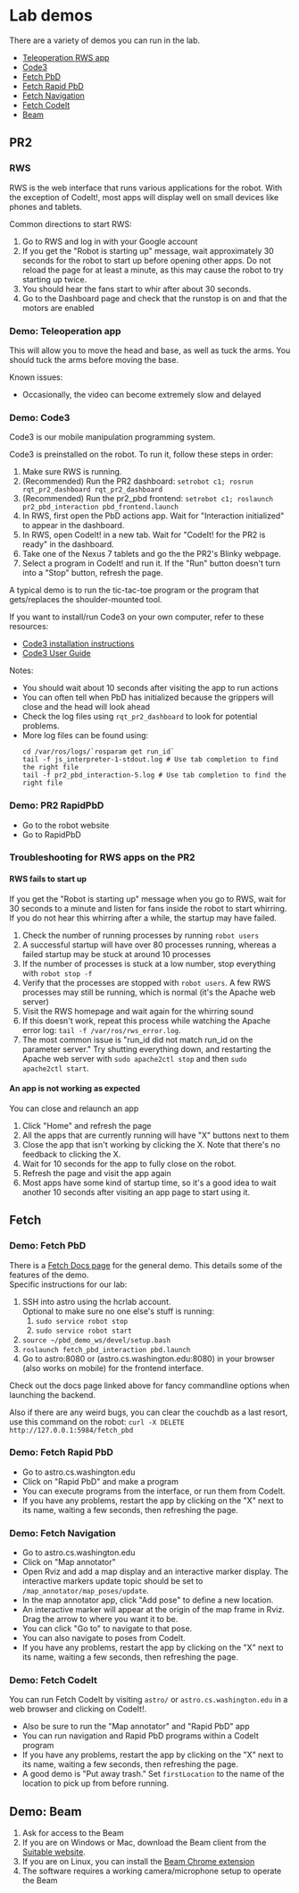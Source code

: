 # Lab demos
There are a variety of demos you can run in the lab.
- [Teleoperation RWS app](#demo-teleoperation-app)
- [Code3](#demo-code3)
- [Fetch PbD](#fetch-pbd)
- [Fetch Rapid PbD](#fetch-rapid-pbd)
- [Fetch Navigation](#fetch-navigation)
- [Fetch CodeIt](#fetch-codeit)
- [Beam](#beam)

## PR2
### RWS
RWS is the web interface that runs various applications for the robot.
With the exception of CodeIt!, most apps will display well on small devices like phones and tablets.

Common directions to start RWS:

1. Go to RWS and log in with your Google account
1. If you get the "Robot is starting up" message, wait approximately 30 seconds for the robot to start up before opening other apps.
   Do not reload the page for at least a minute, as this may cause the robot to try starting up twice.
1. You should hear the fans start to whir after about 30 seconds.
1. Go to the Dashboard page and check that the runstop is on and that the motors are enabled

### Demo: Teleoperation app
This will allow you to move the head and base, as well as tuck the arms.
You should tuck the arms before moving the base.

Known issues:
- Occasionally, the video can become extremely slow and delayed

### Demo: Code3
Code3 is our mobile manipulation programming system.

Code3 is preinstalled on the robot.
To run it, follow these steps in order:
1. Make sure RWS is running.
1. (Recommended) Run the PR2 dashboard: `setrobot c1; rosrun rqt_pr2_dashboard rqt_pr2_dashboard`
1. (Recommended) Run the pr2_pbd frontend: `setrobot c1; roslaunch pr2_pbd_interaction pbd_frontend.launch`
1. In RWS, first open the PbD actions app. Wait for "Interaction initialized" to appear in the dashboard.
1. In RWS, open CodeIt! in a new tab. Wait for "CodeIt! for the PR2 is ready" in the dashboard.
1. Take one of the Nexus 7 tablets and go the the PR2's Blinky webpage.
1. Select a program in CodeIt! and run it. If the "Run" button doesn't turn into a "Stop" button, refresh the page.

A typical demo is to run the tic-tac-toe program or the program that gets/replaces the shoulder-mounted tool.

If you want to install/run Code3 on your own computer, refer to these resources:
- [Code3 installation instructions](https://github.com/hcrlab/code3/wiki/Installation)
- [Code3 User Guide](https://github.com/hcrlab/code3/wiki/User-guide)

Notes:
- You should wait about 10 seconds after visiting the app to run actions
- You can often tell when PbD has initialized because the grippers will close and the head will look ahead
- Check the log files using `rqt_pr2_dashboard` to look for potential problems.
- More log files can be found using:
  ```
  cd /var/ros/logs/`rosparam get run_id`
  tail -f js_interpreter-1-stdout.log # Use tab completion to find the right file
  tail -f pr2_pbd_interaction-5.log # Use tab completion to find the right file
  ```
  
### Demo: PR2 RapidPbD
- Go to the robot website
- Go to RapidPbD

### Troubleshooting for RWS apps on the PR2
#### RWS fails to start up
If you get the "Robot is starting up" message when you go to RWS, wait for 30 seconds to a minute and listen for fans inside the robot to start whirring.
If you do not hear this whirring after a while, the startup may have failed.

1. Check the number of running processes by running `robot users`
1. A successful startup will have over 80 processes running, whereas a failed startup may be stuck at around 10 processes
1. If the number of processes is stuck at a low number, stop everything with `robot stop -f`
1. Verify that the processes are stopped with `robot users`.
   A few RWS processes may still be running, which is normal (it's the Apache web server)
1. Visit the RWS homepage and wait again for the whirring sound
1. If this doesn't work, repeat this process while watching the Apache error log: `tail -f /var/ros/rws_error.log`.
1. The most common issue is "run_id did not match run_id on the parameter server."
   Try shutting everything down, and restarting the Apache web server with `sudo apache2ctl stop` and then `sudo apache2ctl start`.

#### An app is not working as expected
You can close and relaunch an app

1. Click "Home" and refresh the page
1. All the apps that are currently running will have "X" buttons next to them
1. Close the app that isn't working by clicking the X.
   Note that there's no feedback to clicking the X.
1. Wait for 10 seconds for the app to fully close on the robot.
1. Refresh the page and visit the app again
1. Most apps have some kind of startup time, so it's a good idea to wait another 10 seconds after visiting an app page to start using it.

## Fetch
### Demo: Fetch PbD
There is a [Fetch Docs page](http://docs.fetchrobotics.com/fetch_pbd.html) for the general demo. This details some of the features of the demo.  
Specific instructions for our lab:  

1. SSH into astro using the hcrlab account.  
   Optional to make sure no one else's stuff is running:  
   1. `sudo service robot stop`  
   1. `sudo service robot start`  
1. `source ~/pbd_demo_ws/devel/setup.bash`
1. `roslaunch fetch_pbd_interaction pbd.launch`
1. Go to astro:8080 or (astro.cs.washington.edu:8080) in your browser (also works on mobile) for the frontend interface.

Check out the docs page linked above for fancy commandline options when launching the backend. 

Also if there are any weird bugs, you can clear the couchdb as a last resort, use this command on the robot:
`curl -X DELETE http://127.0.0.1:5984/fetch_pbd`

### Demo: Fetch Rapid PbD
- Go to astro.cs.washington.edu
- Click on "Rapid PbD" and make a program
- You can execute programs from the interface, or run them from CodeIt.
- If you have any problems, restart the app by clicking on the "X" next to its name, waiting a few seconds, then refreshing the page.

### Demo: Fetch Navigation
- Go to astro.cs.washington.edu
- Click on "Map annotator"
- Open Rviz and add a map display and an interactive marker display. The interactive markers update topic should be set to `/map_annotator/map_poses/update`.
- In the map annotator app, click "Add pose" to define a new location.
- An interactive marker will appear at the origin of the map frame in Rviz. Drag the arrow to where you want it to be.
- You can click "Go to" to navigate to that pose.
- You can also navigate to poses from CodeIt.
- If you have any problems, restart the app by clicking on the "X" next to its name, waiting a few seconds, then refreshing the page.

### Demo: Fetch CodeIt
You can run Fetch CodeIt by visiting `astro/` or `astro.cs.washington.edu` in a web browser and clicking on CodeIt!.
- Also be sure to run the "Map annotator" and "Rapid PbD" app
- You can run navigation and Rapid PbD programs within a CodeIt program
- If you have any problems, restart the app by clicking on the "X" next to its name, waiting a few seconds, then refreshing the page.
- A good demo is "Put away trash." Set `firstLocation` to the name of the location to pick up from before running.

## Demo: Beam
1. Ask for access to the Beam
1. If you are on Windows or Mac, download the Beam client from the [Suitable website](https://suitabletech.com/installers).
1. If you are on Linux, you can install the [Beam Chrome extension](https://chrome.google.com/webstore/detail/beam/onglbhicnlbbljbhkilnnkbokcgoheej?hl=en-US)
1. The software requires a working camera/microphone setup to operate the Beam
